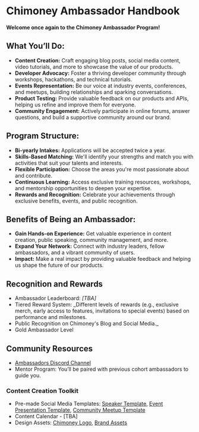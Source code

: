 # Chimoney Ambassador Handbook

**Welcome once again to the Chimoney Ambassador Program!**

## What You’ll Do:

- **Content Creation:** Craft engaging blog posts, social media content, video tutorials, and more to showcase the value of our products.
- **Developer Advocacy:** Foster a thriving developer community through workshops, hackathons, and technical tutorials.
- **Events Representation:** Be our voice at industry events, conferences, and meetups, building relationships and sparking conversations.
- **Product Testing:** Provide valuable feedback on our products and APIs, helping us refine and improve them for everyone.
- **Community Engagement:** Actively participate in online forums, answer questions, and build a supportive community around our brand.

## Program Structure:

- **Bi-yearly Intakes:** Applications will be accepted twice a year.
- **Skills-Based Matching:** We'll identify your strengths and match you with activities that suit your talents and interests.
- **Flexible Participation:** Choose the areas you're most passionate about and contribute.
- **Continuous Learning:** Access exclusive training resources, workshops, and mentorship opportunities to deepen your expertise.
- **Rewards and Recognition:** Celebrate your achievements through exclusive benefits, events, and public recognition.

## Benefits of Being an Ambassador:

- **Gain Hands-on Experience:** Get valuable experience in content creation, public speaking, community management, and more.
- **Expand Your Network:** Connect with industry leaders, fellow ambassadors, and a vibrant community of users.
- **Impact:** Make a real impact by providing valuable feedback and helping us shape the future of our products.

## Recognition and Rewards

- Ambassador Leaderboard: _[TBA]_
- Tiered Reward System: _Different levels of rewards (e.g., exclusive merch, early access to features, invitations to special events) based on performance and milestones.
- Public Recognition on Chimoney's Blog and Social Media._
- Gold Ambassador Level

## Community Resources

- [Ambassadors Discord Channel](https://discord.gg/nz4U32UE7z)
- Mentor Program: You’ll be paired with previous cohort ambassadors to guide you.


### Content Creation Toolkit

- Pre-made Social Media Templates: [Speaker Template](https://www.canva.com/design/DAFf2f_zBVI/iMiKCakGSPA8NxKaq7umlA/view?utm_content=DAFf2f_zBVI&utm_campaign=designshare&utm_medium=link&utm_source=sharebutton&mode=preview), [Event Presentation Template](https://www.canva.com/design/DAFTY3qZAC0/i6o9AtghLa84wxt6E0TRYw/view?utm_content=DAFTY3qZAC0&utm_campaign=designshare&utm_medium=link&utm_source=publishsharelink&mode=preview), [Community Meetup Template](https://www.canva.com/design/DAF58TmA8-s/SXLi2ggcwN2_zzWikuFi2Q/view?utm_content=DAF58TmA8-s&utm_campaign=designshare&utm_medium=link&utm_source=publishsharelink&mode=preview)
- Content Calendar - [TBA]
- Design Assets: [Chimoney Logo](https://drive.google.com/drive/folders/1CkcIobj0ltmXZ6t__TqkruhseimTJNa8?usp=drive_link), [Brand Assets](https://docs.google.com/document/d/11Niq7-F96alud7s9S08km22MJ5bS2ZYF_xbiJSX8o4I/edit?usp=sharing)
